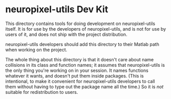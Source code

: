 # neuropixel-utils Dev Kit

This directory contains tools for doing development on neuropixel-utils itself. It is for use by the developers of neuropixel-utils, and is not for use by users of it, and does not ship with the project distribution.

neuropixel-utils developers should add this directory to their Matlab path when working on the project.

The whole thing about this directory is that it doesn't care about name collisions in its class and function names; it assumes that neuropixel-utils is the only thing you're working on in your session. It names functions whatever it wants, and doesn't put them inside packages. (This is intentional, to make it convenient for neuropixel-utils developers to call them without having to type out the package name all the time.) So it is _not_ suitable for redistribution to users.
